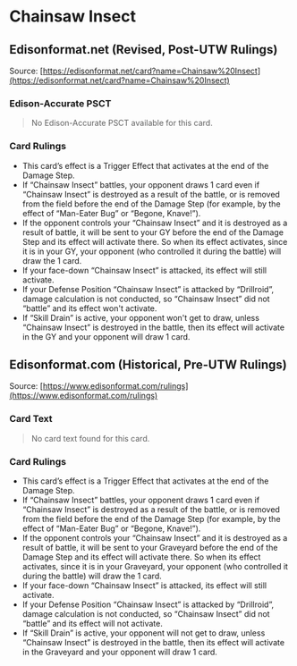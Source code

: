 # Chainsaw Insect

## Edisonformat.net (Revised, Post-UTW Rulings)

Source: [https://edisonformat.net/card?name=Chainsaw%20Insect](https://edisonformat.net/card?name=Chainsaw%20Insect)

### Edison-Accurate PSCT

> No Edison-Accurate PSCT available for this card.

### Card Rulings

*   This card’s effect is a Trigger Effect that activates at the end of the Damage Step.
*   If “Chainsaw Insect” battles, your opponent draws 1 card even if “Chainsaw Insect” is destroyed as a result of the battle, or is removed from the field before the end of the Damage Step (for example, by the effect of “Man-Eater Bug” or “Begone, Knave!”).
*   If the opponent controls your “Chainsaw Insect” and it is destroyed as a result of battle, it will be sent to your GY before the end of the Damage Step and its effect will activate there. So when its effect activates, since it is in your GY, your opponent (who controlled it during the battle) will draw the 1 card.
*   If your face-down “Chainsaw Insect” is attacked, its effect will still activate.
*   If your Defense Position “Chainsaw Insect” is attacked by “Drillroid”, damage calculation is not conducted, so “Chainsaw Insect” did not “battle” and its effect won't activate.
*   If “Skill Drain” is active, your opponent won't get to draw, unless “Chainsaw Insect” is destroyed in the battle, then its effect will activate in the GY and your opponent will draw 1 card.


## Edisonformat.com (Historical, Pre-UTW Rulings)

Source: [https://www.edisonformat.com/rulings](https://www.edisonformat.com/rulings)

### Card Text

> No card text found for this card.

### Card Rulings

*   This card’s effect is a Trigger Effect that activates at the end of the Damage Step.
*   If “Chainsaw Insect” battles, your opponent draws 1 card even if “Chainsaw Insect” is destroyed as a result of the battle, or is removed from the field before the end of the Damage Step (for example, by the effect of “Man-Eater Bug” or “Begone, Knave!”).
*   If the opponent controls your “Chainsaw Insect” and it is destroyed as a result of battle, it will be sent to your Graveyard before the end of the Damage Step and its effect will activate there. So when its effect activates, since it is in your Graveyard, your opponent (who controlled it during the battle) will draw the 1 card.
*   If your face-down “Chainsaw Insect” is attacked, its effect will still activate.
*   If your Defense Position “Chainsaw Insect” is attacked by “Drillroid”, damage calculation is not conducted, so “Chainsaw Insect” did not “battle” and its effect will not activate.
*   If “Skill Drain” is active, your opponent will not get to draw, unless “Chainsaw Insect” is destroyed in the battle, then its effect will activate in the Graveyard and your opponent will draw 1 card.


